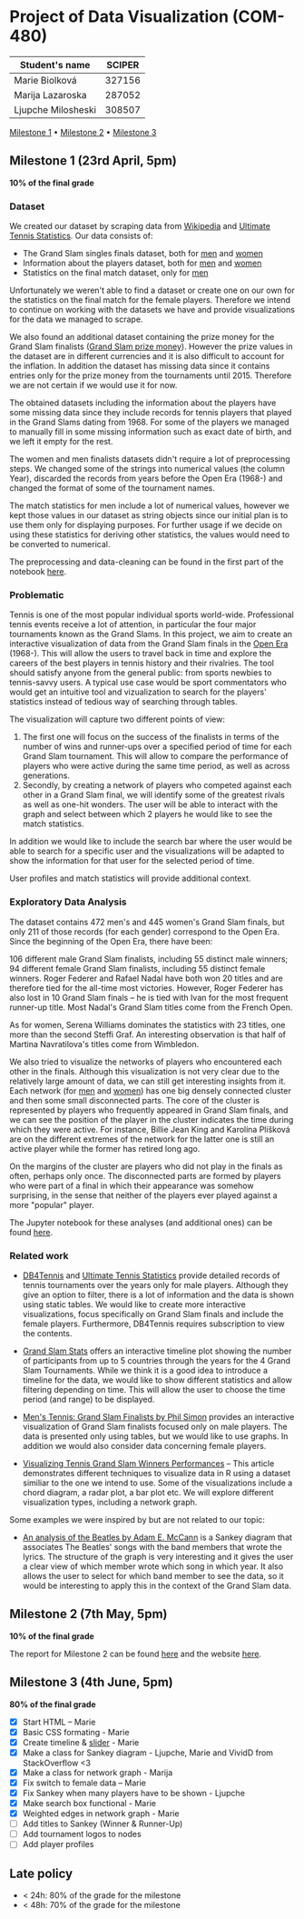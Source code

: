 # Project of Data Visualization (COM-480)

| Student's name     | SCIPER |
| ------------------ | ------ |
| Marie Biolková     | 327156 |
| Marija Lazaroska   | 287052 |
| Ljupche Milosheski | 308507 |

[Milestone 1](#milestone-1) • [Milestone 2](#milestone-2) • [Milestone 3](#milestone-3)

## Milestone 1 (23rd April, 5pm)

**10% of the final grade**

### Dataset

We created our dataset by scraping data from [Wikipedia](https://en.wikipedia.org/wiki/List_of_Grand_Slam_singles_finals) and [Ultimate Tennis Statistics](https://www.ultimatetennisstatistics.com/). Our data consists of:

- The Grand Slam singles finals dataset, both for [men](data/men_finals.csv) and [women](data/women_finals.csv) 
- Information about the players dataset, both for [men](data/men_players_info.csv) and [women](data/women_players_info.csv) 
- Statistics on the final match dataset, only for [men](data/men_match_stats.csv) 

Unfortunately we weren't able to find a dataset or create one on our own for the statistics on the final match for the female players. Therefore we intend to continue on working with the datasets we have and provide visualizations for the data we managed to scrape.

We also found an additional dataset containing the prize money for the Grand Slam finalists ([Grand Slam prize money](https://github.com/popovichN/grand-slam-prize-money/blob/master/tennis_pay.csv)). However the prize values in the dataset are in different currencies and it is also difficult to account for the inflation. In addition the dataset has missing data since it contains entries only for the prize money from the tournaments until 2015. Therefore we are not certain if we would use it for now. 

The obtained datasets including the information about the players have some missing data since they include records for tennis players that played in the Grand Slams dating from 1968. For some of the players we managed to manually fill in some missing information such as exact date of birth, and we left it empty for the rest.

The women and men finalists datasets didn't require a lot of preprocessing steps. We changed some of the strings into numerical values (the column Year), discarded the records from years before the Open Era (1968-) and changed the format of some of the tournament names. 

The match statistics for men include a lot of numerical values, however we kept those values in our dataset as string objects since our initial plan is to use them only for displaying purposes. For further usage if we decide on using these statistics for deriving other statistics, the values would need to be converted to numerical.

The preprocessing and data-cleaning can be found in the first part of the notebook [here](notebooks/preprocessing_eda.ipynb).

### Problematic

Tennis is one of the most popular individual sports world-wide. Professional tennis events receive a lot of attention, in particular the four major tournaments known as the Grand Slams. In this project, we aim to create an interactive visualization of data from the Grand Slam finals in the [Open Era](https://en.wikipedia.org/wiki/History_of_tennis#Open_Era) (1968-). This will allow the users to travel back in time and explore the careers of the best players in tennis history and their rivalries. The tool should satisfy anyone from the general public: from sports newbies to tennis-savvy users. A typical use case would be sport commentators who would get an intuitive tool and vizualization to search for the players' statistics instead of tedious way of searching through tables.

The visualization will capture two different points of view:
1. The first one will focus on the success of the finalists in terms of the number of wins and runner-ups over a specified period of time for each Grand Slam tournament. This will allow to compare the performance of players who were active during the same time period, as well as across generations.
2. Secondly, by creating a network of players who competed against each other in a Grand Slam final, we will identify some of the greatest rivals as well as one-hit wonders. The user will be able to interact with the graph and select between which 2 players he would like to see the match statistics.

In addition we would like to include the search bar where the user would be able to search for a specific user and the visualizations will be adapted to show the information for that user for the selected period of time.

User profiles and match statistics will provide additional context.

### Exploratory Data Analysis

The dataset contains 472 men's and 445 women's Grand Slam finals, but only 211 of those records (for each gender) correspond to the Open Era. Since the beginning of the Open Era, there have been:

106 different male Grand Slam finalists, including 55 distinct male winners;
94 different female Grand Slam finalists, including 55 distinct female winners.
Roger Federer and Rafael Nadal have both won 20 titles and are therefore tied for the all-time most victories. However, Roger Federer has also lost in 10 Grand Slam finals – he is tied with Ivan for the most frequent runner-up title. Most Nadal's Grand Slam titles come from the French Open.

As for women, Serena Williams dominates the statistics with 23 titles, one more than the second Steffi Graf. An interesting observation is that half of Martina Navratilova's titles come from Wimbledon.

We also tried to visualize the networks of players who encountered each other in the finals. Although this visualization is not very clear due to the relatively large amount of data, we can still get interesting insights from it. Each network (for [men](data/img/network_men.png) and [women](data/img/network_women.png)) has one big densely connected cluster and then some small disconnected parts. The core of the cluster is represented by players who frequently appeared in Grand Slam finals, and we can see the position of the player in the cluster indicates the time during which they were active. For instance, Billie Jean King and Karolína Plíšková are on the different extremes of the network for the latter one is still an active player while the former has retired long ago.

On the margins of the cluster are players who did not play in the finals as often, perhaps only once. The disconnected parts are formed by players who were part of a final in which their appearance was somehow surprising, in the sense that neither of the players ever played against a more "popular" player.

The Jupyter notebook for these analyses (and additional ones) can be found [here](notebooks/preprocessing_eda.ipynb). 


### Related work

* [DB4Tennis](https://www.db4tennis.com/) and [Ultimate Tennis Statistics](https://www.ultimatetennisstatistics.com/) provide detailed records of tennis tournaments over the years only for male players. Although they give an option to filter, there is a lot of information and the data is shown using static tables. We would like to create more interactive visualizations, focus specifically on Grand Slam finals and include the female players. Furthermore, DB4Tennis requires subscription to view the contents.

* [Grand Slam Stats](https://jpvsilva88.github.io/tennis/) offers an interactive timeline plot showing the number of participants from up to 5 countries through the years for the 4 Grand Slam Tournaments. While we think it is a good idea to introduce a timeline for the data, we would like to show different statistics and allow filtering depending on time. This will allow the user to choose the time period (and range) to be displayed.

* [Men's Tennis: Grand Slam Finalists by Phil Simon](https://www.philsimon.com/blog/data/visualizing-mens-grand-slam-winners/) provides an interactive visualization of Grand Slam finalists focused only on male players. The data is presented only using tables, but we would like to use graphs. In addition we would also consider data concerning female players. 

* [Visualizing Tennis Grand Slam Winners Performances](https://datascienceplus.com/visualizing-tennis-grand-slam-winners-performances/) – This article demonstrates different techniques to visualize data in R using a dataset similiar to the one we intend to use. Some of the visualizations include a chord diagram, a radar plot, a bar plot etc. We will explore different visualization types, including a network graph.

Some examples we were inspired by but are not related to our topic:

* [An analysis of the Beatles by Adam E. McCann](https://www.tableau.com/community/music/beatles#video) is a Sankey diagram that associates The Beatles' songs with the band members that wrote the lyrics. The structure of the graph is very interesting and it gives the user a clear view of which member wrote which song in which year. It also allows the user to select for which band member to see the data, so it would be interesting to apply this in the context of the Grand Slam data.

## Milestone 2 (7th May, 5pm)

**10% of the final grade**

The report for Milestone 2 can be found [here](Milestone-2.pdf) and the website [here](https://com-480-data-visualization.github.io/data-visualization-project-2021-m3/).

## Milestone 3 (4th June, 5pm)

**80% of the final grade**
- [x] Start HTML – Marie
- [x] Basic CSS formating - Marie
- [x] Create timeline & [slider](https://observablehq.com/@sarah37/snapping-range-slider-with-d3-brush) - Marie
- [x] Make a class for Sankey diagram - Ljupche, Marie and VividD from StackOverflow <3
- [x] Make a class for network graph - Marija
- [x] Fix switch to female data – Marie
- [x] Fix Sankey when many players have to be shown - Ljupche
- [x] Make search box functional - Marie
- [x] Weighted edges in network graph - Marie
- [ ] Add titles to Sankey (Winner & Runner-Up)
- [ ] Add tournament logos to nodes
- [ ] Add player profiles

## Late policy

- < 24h: 80% of the grade for the milestone
- < 48h: 70% of the grade for the milestone

